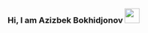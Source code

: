 ### Hi, I am Azizbek Bokhidjonov <img src="https://media2.giphy.com/media/gM5qFksULw54NMWyry/giphy.gif?cid=ecf05e477nuv1dwvbdoopydvxitif2q199zkzho408zqz27d&ep=v1_stickers_search&rid=giphy.gif&ct=s" width="30px" >
